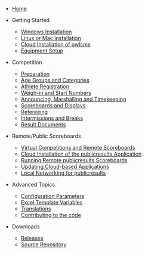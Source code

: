 * [Home](index)
* Getting Started

  *	[Windows Installation](LocalWindowsSetup)
  * [Linux or Mac Installation](LocalLinuxMacSetup)
  *	[Cloud Installation of owlcms](Cloud)
  *	[Equipment Setup](EquipmentSetup)
  
* Competition

  *	[Preparation](Preparation)
  *	[Age Groups and Categories](Categories)
  *	[Athlete Registration](Registration)
  *	[Weigh-in and Start Numbers](WeighIn)
  *	[Announcing, Marshalling and Timekeeping](Announcing)
  *	[Scoreboards and Displays](Displays)
  *	[Refereeing](Refereeing)
  *	[Intermissions and Breaks](Breaks)
  *	[Result Documents](Documents)

* Remote/Public Scoreboards

  *	[Virtual Competitions and Remote Scoreboards](Virtual)
  *	[Cloud Installation of the publicresults Application](Remote)
  *	[Running Remote publicresults Scoreboards](ConfigPublicResults)
  *	[Updating Cloud-based Applications](UpdatingCloudApplications)
  *	[Local Networking for publicresults](PublicResults_Local.md)
* Advanced Topics
  *	[Configuration Parameters](Configuration)
  *	[Excel Template Variables](TemplateVariables)
  *	[Translations](Translation)
  *	[Contributing to the code](Gitpod)
* Downloads

  *	[Releases](https://github.com/jflamy/owlcms4/releases)
  *	[Source Repository](https://github.com/jflamy/owlcms4)

